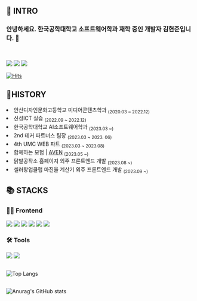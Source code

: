 
  <h2>🚪 INTRO</h2> 
  <h3>안녕하세요. 한국공학대학교 소프트웨어학과 재학 중인 개발자 김현준입니다. 🙌 </h3>

  <br />

  <a href="https://kimmohu.tistory.com/"><img src="https://img.shields.io/badge/Tistory-000000?style=flat&logo=Tistory&logoColor=white"></a>
  <a href="sanbonai0728@gmail.com"><img src="https://img.shields.io/badge/sanbonai0728@gmail.com-EA4335?style=flat&logo=Gmail&logoColor=white"></a>
  <a href="https://www.instagram.com/kimcurly.biz/"><img src="https://img.shields.io/badge/Instagram-E4405F?style=flat&logo=Instagram&logoColor=white"></a>
  
  
[![Hits](https://hits.seeyoufarm.com/api/count/incr/badge.svg?url=https%3A%2F%2Fgithub.com%2FKimcurly&count_bg=%23AFF9FB&title_bg=%2348DBF9&icon=github.svg&icon_color=%23F3EFEF&title=hits&edge_flat=false)](https://hits.seeyoufarm.com)
<!--[![Hits](https://hits.seeyoufarm.com/api/count/incr/badge.svg?url=https%3A%2F%2Fgithub.com%2FKimcurly&count_bg=%23B1F3A8&title_bg=%238AF143&icon=github.svg&icon_color=%23F3EFEF&title=hits&edge_flat=false)](https://hits.seeyoufarm.com) -->
  
  <h2>🏃HISTORY</h2>
  <div align="left">
    <li>안산디자인문화고등학교 미디어콘텐츠학과 <sub>(2020.03 ~ 2022.12)</sub></li>
    <li>신성ICT 실습 <sub>(2022.09 ~ 2022.12)</sub></1i>
    <li>한국공학대학교 AI소프트웨어학과 <sub>(2023.03 ~)</sub></1i>
    <li>2nd 테커 파트너스 팀장 <sub>(2023.03 ~ 2023. 06)</sub></1i>
    <li>4th UMC WEB 파트 <sub>(2023.03 ~ 2023.08)</sub></1i>
    <li>함께하는 모험 | <a href="https://github.com/AVEN-SW">AVEN</a> <sub>(2023.05 ~)</sub></li>
    <li>닭발공작소 홈페이지 외주 프론트엔드 개발 <sub>(2023.08 ~)</sub></1i>
    <li>셀러창업클럽 마진율 계산기 외주 프론트엔드 개발 <sub>(2023.09 ~)</sub></1i>
  </div>
  
  <h2>📚 STACKS</h2>
  
  <h3>👨‍💻 Frontend</h3>

  <div>
    <img src="https://img.shields.io/badge/JavaScript-F7DF1E?style=flat&logo=JavaScript&logoColor=black">
    <img src="https://img.shields.io/badge/TypeScript-3178C6?style=flat&logo=TypeScript&logoColor=white">
    <img src="https://img.shields.io/badge/React-61DAFB?style=flat&logo=React&logoColor=black">
    <img src="https://img.shields.io/badge/Redux-764ABC?style=flat&logo=Redux&logoColor=white">
    <img src="https://img.shields.io/badge/Recoil-3578E5?style=flat&logo=Recoil&logoColor=white">
    <img src="https://img.shields.io/badge/styled-components-DB7093?style=flat&logo=styled-components&logoColor=white">
  </div>
  
  <h3>🛠️ Tools</h3>

  <div>
    <img src="https://img.shields.io/badge/Figma-F24E1E?style=flat&logo=Figma&logoColor=white">
    <img src="https://img.shields.io/badge/Visual Studio Code-007ACC?style=flat&logo=VisualStudioCode&logoColor=white">
  </div>

<!--   <img src="https://img.shields.io/badge/Git-F05032?style=flat&logo=Git&logoColor=white"> -->
<!--   <img src="https://img.shields.io/badge/GitHub-181717?style=flat&logo=GitHub&logoColor=white"> -->
  
  <h2></h2>
  
  ![Top Langs](https://github-readme-stats.vercel.app/api/top-langs/?username=Kimcurly&layout=compact&theme=tokyonight)
  
  <h2></h2>
  
<!--   [![Solved.ac Profile](http://mazassumnida.wtf/api/v2/generate_badge?boj=sanbonai0728)](https://solved.ac/sanbonai0728) -->
  
  ![Anurag's GitHub stats](https://github-readme-stats.vercel.app/api?username=Kimcurly&show_icons=true&theme=radical)
  

